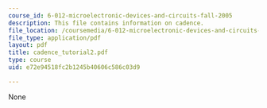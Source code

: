 ```yaml
---
course_id: 6-012-microelectronic-devices-and-circuits-fall-2005
description: This file contains information on cadence.
file_location: /coursemedia/6-012-microelectronic-devices-and-circuits-fall-2005/e72e94518fc2b1245b40606c586c03d9_cadence_tutorial2.pdf
file_type: application/pdf
layout: pdf
title: cadence_tutorial2.pdf
type: course
uid: e72e94518fc2b1245b40606c586c03d9

---
```

None